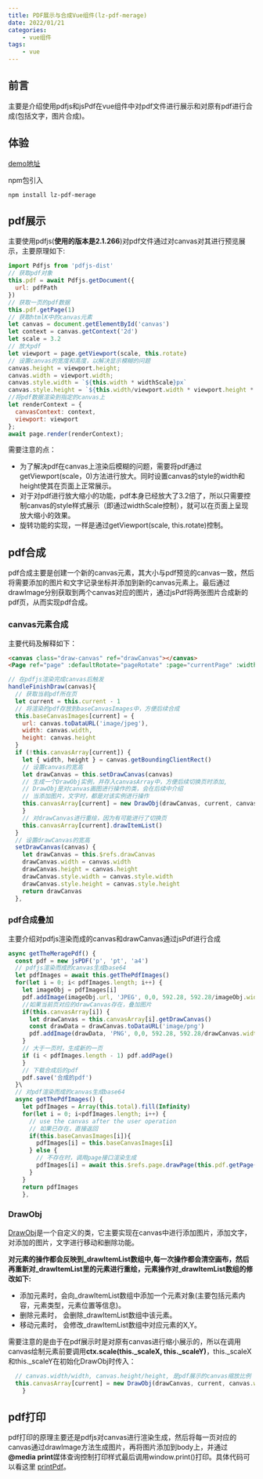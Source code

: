 ```yaml
---
title: PDF展示与合成Vue组件(lz-pdf-merage)
date: 2022/01/21
categories: 
    - vue组件
tags:
    - vue
---
```

## 前言
主要是介绍使用pdfjs和jsPdf在vue组件中对pdf文件进行展示和对原有pdf进行合成(包括文字，图片合成)。
<br>
## 体验
[demo地址](https://lizehongss.github.io/lz-pdf-merage/dist/index.html)

npm包引入
```
npm install lz-pdf-merage
```
## pdf展示
主要使用pdfjs(**使用的版本是2.1.266**)对pdf文件通过对canvas对其进行预览展示，主要原理如下:
```js
import Pdfjs from 'pdfjs-dist'
// 获取pdf对象
this.pdf = await Pdfjs.getDocument({
  url: pdfPath
})
// 获取一页的pdf数据
this.pdf.getPage(1)
// 获取htmlK中的canvas元素
let canvas = document.getElementById('canvas')
let context = canvas.getContext('2d')
let scale = 3.2
// 放大pdf
let viewport = page.getViewport(scale, this.rotate)
// 设置canvas的宽度和高度，以解决显示模糊的问题
canvas.height = viewport.height;
canvas.width = viewport.width;
canvas.style.width = `${this.width * widthScale}px`
canvas.style.height = `${this.width/viewport.width * viewport.height * widthScale}px`;
//将pdf数据渲染到指定的canvas上
let renderContext = {
  canvasContext: context,
  viewport: viewport
};
await page.render(renderContext);
```
需要注意的点：
- 为了解决pdf在canvas上渲染后模糊的问题，需要将pdf通过getViewport(scale，0)方法进行放大。同时设置canvas的style的width和height使其在页面上正常展示。
- 对于对pdf进行放大缩小的功能，pdf本身已经放大了3.2倍了，所以只需要控制canvas的style样式展示（即通过widthScale控制），就可以在页面上呈现放大缩小的效果。
- 旋转功能的实现，一样是通过getViewport(scale, this.rotate)控制。

## pdf合成
pdf合成主要是创建一个新的canvas元素，其大小与pdf预览的canvas一致，然后将需要添加的图片和文字记录坐标并添加到新的canvas元素上。最后通过drawImage分别获取到两个canvas对应的图片，通过jsPdf将两张图片合成新的pdf页，从而实现pdf合成。
### canvas元素合成
主要代码及解释如下：
```html
<canvas class="draw-canvas" ref="drawCanvas"></canvas>
<Page ref="page" :defaultRotate="pageRotate" :page="currentPage" :width="pdfWidth - 25" @saveRotate="saveRotate" @drawFinish="handleFinishDraw"></Page>
```
```js
// 在pdfjs渲染完成canvas后触发
handleFinishDraw(canvas){
  // 获取当前pdf所在页
  let current = this.current - 1
  // 将渲染的pdf存放到baseCanvasImages中，方便后续合成
  this.baseCanvasImages[current] = {
    url: canvas.toDataURL('image/jpeg'),
    width: canvas.width,
    height: canvas.height
  }
  if (!this.canvasArray[current]) {
    let { width, height } = canvas.getBoundingClientRect()
    // 设置canvas的宽高
    let drawCanvas = this.setDrawCanvas(canvas)
    // 生成一个DrawObj实例，并存入canvasArray中，方便后续切换页时添加,
    // DrawObj是对canvas画图进行操作的类，会在后续中介绍
    // 当添加图片，文字时，都是对该实例进行操作
    this.canvasArray[current] = new DrawObj(drawCanvas, current, canvas.width/width, canvas.height/height)
    }
    // 对drawCanvas进行重绘，因为有可能进行了切换页
    this.canvasArray[current].drawItemList()
  }
  // 设置drawCanvas的宽高
  setDrawCanvas(canvas) {
    let drawCanvas = this.$refs.drawCanvas
    drawCanvas.width = canvas.width
    drawCanvas.height = canvas.height
    drawCanvas.style.width = canvas.style.width
    drawCanvas.style.height = canvas.style.height
    return drawCanvas
  },
```
### pdf合成叠加
主要介绍对pdfjs渲染而成的canvas和drawCanvas通过jsPdf进行合成
```js
async getTheMeragePdf() {
  const pdf = new jsPDF('p', 'pt', 'a4')
  // pdfjs渲染而成的canvas生成base64
  let pdfImages = await this.getThePdfImages()
  for(let i = 0; i< pdfImages.length; i++) {
    let imageObj = pdfImages[i]
    pdf.addImage(imageObj.url, 'JPEG', 0,0, 592.28, 592.28/imageObj.width * imageObj.height)
    //如果当前页对应的drawCanvas存在，叠加图片
    if(this.canvasArray[i]) {
      let drawCanvas = this.canvasArray[i].getDrawCanvas()
      const drawData = drawCanvas.toDataURL('image/png')
      pdf.addImage(drawData, 'PNG', 0,0, 592.28, 592.28/drawCanvas.width * drawCanvas.height)
    }
    // 大于一页时，生成新的一页
    if (i < pdfImages.length - 1) pdf.addPage() 
    }
    // 下载合成后的pdf
    pdf.save('合成的pdf')
  }\
  // 对pdf渲染而成的canvas生成base64
  async getThePdfImages() {
    let pdfImages = Array(this.total).fill(Infinity)
    for(let i = 0; i<pdfImages.length; i++) {
      // use the canvas after the user operation
      // 如果已存在，直接返回
      if(this.baseCanvasImages[i]){
        pdfImages[i] = this.baseCanvasImages[i]
      } else {
        // 不存在时，调用page接口渲染生成
        pdfImages[i] = await this.$refs.page.drawPage(this.pdf.getPage(i+1))
      }
    }
    return pdfImages
    },
```
### DrawObj
[DrawObj](https://github.com/lizehongss/lz-pdf-merage/blob/master/src/components/pdf-view/canvasDraw.js)是一个自定义的类，它主要实现在canvas中进行添加图片，添加文字，对添加的图片，文字进行移动和删除功能。

**对元素的操作都会反映到_drawItemList数组中,每一次操作都会清空画布，然后再重新对_drawItemList里的元素进行重绘，元素操作对_drawItemList数组的修改如下:**

- 添加元素时，会向_drawItemList数组中添加一个元素对象(主要包括元素内容，元素类型，元素位置等信息)。
- 删除元素时， 会删除_drawItemList数组中该元素。
- 移动元素时， 会修改_drawItemList数组中对应元素的X,Y。

需要注意的是由于在pdf展示时是对原有canvas进行缩小展示的，所以在调用canvas绘制元素前要调用**ctx.scale(this._scaleX, this._scaleY)**，this._scaleX和this._scaleY在初始化DrawObj时传入：
``` js
  // canvas.width/width, canvas.height/height, 是pdf展示的canvas缩放比例
  this.canvasArray[current] = new DrawObj(drawCanvas, current, canvas.width/  width, canvas.height/height)
    }
```
## pdf打印
pdf打印的原理主要还是pdfjs对canvas进行渲染生成，然后将每一页对应的canvas通过drawImage方法生成图片，再将图片添加到body上，并通过 **@media print**媒体查询控制打印样式最后调用window.print()打印。具体代码可以看这里
[printPdf](https://github.com/lizehongss/lz-pdf-merage/blob/master/src/components/pdf-view/printPdf.js)。